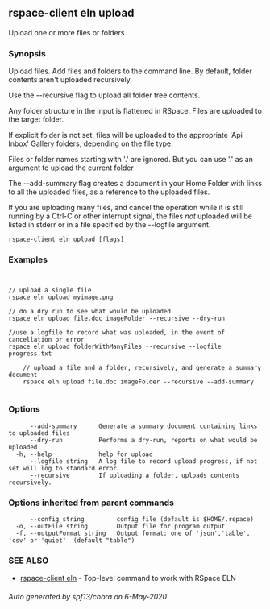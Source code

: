 ## rspace-client eln upload

Upload one or more files or folders

### Synopsis

 Upload files. Add files and folders to the command line. 
By default, folder contents aren't uploaded recursively.

Use the --recursive flag to upload all folder tree contents.

Any folder structure in the input is flattened in RSpace. Files are uploaded to the target folder.

If explicit folder is not set, files will be uploaded to the appropriate 'Api Inbox' Gallery folders,
depending on the file type. 

Files or folder names starting with '.' are ignored. But you can use '.' as an argument
to upload the current folder

The --add-summary flag creates a document in your Home Folder with links to all 
the uploaded files, as a reference to the uploaded files.

If you are uploading many files, and cancel the operation while it is still running by a Ctrl-C
or other interrupt signal, the files *not* uploaded will be listed in stderr or in a file
specified by the --logfile argument.
	

```
rspace-client eln upload [flags]
```

### Examples

```


// upload a single file
rspace eln upload myimage.png

// do a dry run to see what would be uploaded
rspace eln upload file.doc imageFolder --recursive --dry-run

//use a logfile to record what was uploaded, in the event of cancellation or error
rspace eln upload folderWithManyFiles --recursive --logfile progress.txt

	// upload a file and a folder, recursively, and generate a summary document
	rspace eln upload file.doc imageFolder --recursive --add-summary
	
```

### Options

```
      --add-summary      Generate a summary document containing links to uploaded files
      --dry-run          Performs a dry-run, reports on what would be uploaded
  -h, --help             help for upload
      --logfile string   A log file to record upload progress, if not set will log to standard error
      --recursive        If uploading a folder, uploads contents recursively.
```

### Options inherited from parent commands

```
      --config string         config file (default is $HOME/.rspace)
  -o, --outFile string        Output file for program output
  -f, --outputFormat string   Output format: one of 'json','table', 'csv' or 'quiet'  (default "table")
```

### SEE ALSO

* [rspace-client eln](rspace-client_eln.md)	 - Top-level command to work with RSpace ELN

###### Auto generated by spf13/cobra on 6-May-2020
